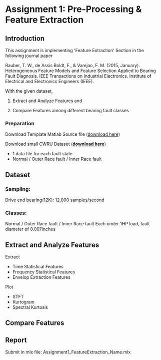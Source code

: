 # Assignment 1:  Pre-Processing & Feature Extraction



## Introduction

This assignment is implementing  'Feature Extraction' Section in the following journal paper

 

Rauber, T. W., de Assis Boldt, F., & Varejao, F. M. (2015, January). Heterogeneous Feature Models and Feature Selection Applied to Bearing Fault Diagnosis. IEEE Transactions on Industrial Electronics. Institute of Electrical and Electronics Engineers (IEEE).



With the given dataset, 

1. Extract and Analyze  Features and

2. Compare  Features among different bearing fault classes

   

### Preparation

Download Template Matlab Source file ([download here](https://github.com/ykkimhgu/digitaltwinNautomation-src/blob/main/Assignment/Assignment_FeatureExtraction_CWRU/DTA_Assignment_CWRU_FeatureExtraction_student.mlx))

Download small CWRU Dataset (**[download here](https://github.com/ykkimhgu/digitaltwinNautomation-src/blob/main/Assignment/Assignment_FeatureExtraction_CWRU/Assignment_FeatureExtraction_CWRU_data.zip)**)

* 1 data file for each fault state
* Normal / Outer Race fault / Inner Race fault



## Dataset
### Sampling: 

Drive end bearing(12K): 12,000 samples/second
### Classes:
Normal / Outer Race fault / Inner Race fault
Each under 1HP load,  fault diameter of 0.007inches






## Extract  and Analyze Features   

Extract 

* Time Statistical Features
* Frequency Statistical Features
* Envelop Extraction  Features



Plot

* STFT
* Kurtogram
* Spectral Kurtosis



## Compare Features 







## Report

Submit  in mlx file:  Assignment1_FeatureExtraction_Name.mlx





